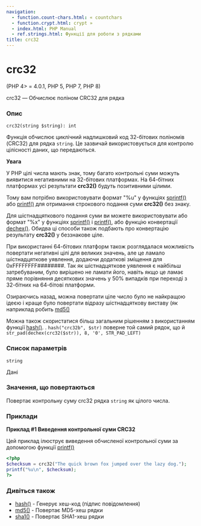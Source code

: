 ```yaml
---
navigation:
  - function.count-chars.html: « countchars
  - function.crypt.html: crypt »
  - index.html: PHP Manual
  - ref.strings.html: Функції для роботи з рядками
title: crc32
---
```

# crc32

(PHP 4> = 4.0.1, PHP 5, PHP 7, PHP 8)

crc32 — Обчислює поліном CRC32 для рядка

### Опис

```methodsynopsis
crc32(string $string): int
```

Функція обчислює циклічний надлишковий код 32-бітових поліномів (CRC32) для рядка `string`. Це зазвичай використовується для контролю цілісності даних, що передаються.

**Увага**

У PHP цілі числа мають знак, тому багато контрольні суми можуть виявитися негативними на 32-бітових платформах. На 64-бітних платформах усі результати **crc32()** будуть позитивними цілими.

Тому вам потрібно використовувати формат "%u" у функціях [sprintf()](function.sprintf.html) або [printf()](function.printf.html) для отримання строкового подання суми **crc32()** без знаку.

Для шістнадцяткового подання суми ви можете використовувати або формат "%x" у функціях [sprintf()](function.sprintf.html) і [printf()](function.printf.html), або функцію конвертації [dechex()](function.dechex.html). Обидва ці способи також подбають про конвертацію результату **crc32()** у беззнакове ціле.

При використанні 64-бітових платформ також розглядалася можливість повертати негативні цілі для великих значень, але це ламало шістнадцяткове уявлення, додаючи додаткові зміщення для 0xFFFFFFFF########. Так як шістнадцяткове уявлення є найбільш затребуваним, було вирішено не ламати його, навіть якщо це ламає пряме порівняння десяткових значень у 50% випадків при переході з 32-бітних на 64-бітові платформи.

Озираючись назад, можна повертати ціле число було не найкращою ідеєю і краще було повертати відразу шістнадцяткову виставу (як наприклад робить [md5()](function.md5.html)

Можна також скористатися більш загальним рішенням з використанням функції [hash()](function.hash.html). . `hash("crc32b", $str)` поверне той самий рядок, що й `str_pad(dechex(crc32($str)), 8, '0', STR_PAD_LEFT)`

### Список параметрів

`string`

Дані

### Значення, що повертаються

Повертає контрольну суму crc32 рядка `string` як цілого числа.

### Приклади

**Приклад #1 Виведення контрольної суми CRC32**

Цей приклад ілюструє виведення обчисленої контрольної суми за допомогою функції [printf()](function.printf.html)

```php
<?php
$checksum = crc32("The quick brown fox jumped over the lazy dog.");
printf("%u\n", $checksum);
?>
```

### Дивіться також

-   [hash()](function.hash.html) - Генерує хеш-код (підпис повідомлення)
-   [md5()](function.md5.html) - Повертає MD5-хеш рядки
-   [sha1()](function.sha1.html) - Повертає SHA1-хеш рядки
